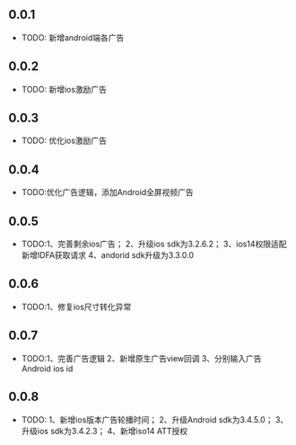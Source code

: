 ## 0.0.1

* TODO: 新增android端各广告

## 0.0.2

* TODO: 新增ios激励广告

## 0.0.3

* TODO: 优化ios激励广告

## 0.0.4

* TODO:优化广告逻辑，添加Android全屏视频广告

## 0.0.5

* TODO:1、完善剩余ios广告； 2、升级ios sdk为3.2.6.2； 3、ios14权限适配 新增IDFA获取请求 4、andorid sdk升级为3.3.0.0

## 0.0.6

* TODO:1、修复ios尺寸转化异常

## 0.0.7

* TODO:1、完善广告逻辑 2、新增原生广告view回调 3、分别输入广告 Android ios id

## 0.0.8
* TODO: 1、新增ios版本广告轮播时间； 2、升级Android sdk为3.4.5.0； 3、升级ios sdk为3.4.2.3； 4、新增iso14 ATT授权
